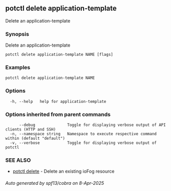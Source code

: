 ## potctl delete application-template

Delete an application-template

### Synopsis

Delete an application-template

```
potctl delete application-template NAME [flags]
```

### Examples

```
potctl delete application-template NAME
```

### Options

```
  -h, --help   help for application-template
```

### Options inherited from parent commands

```
      --debug              Toggle for displaying verbose output of API clients (HTTP and SSH)
  -n, --namespace string   Namespace to execute respective command within (default "default")
  -v, --verbose            Toggle for displaying verbose output of potctl
```

### SEE ALSO

* [potctl delete](potctl_delete.md)	 - Delete an existing ioFog resource

###### Auto generated by spf13/cobra on 8-Apr-2025
